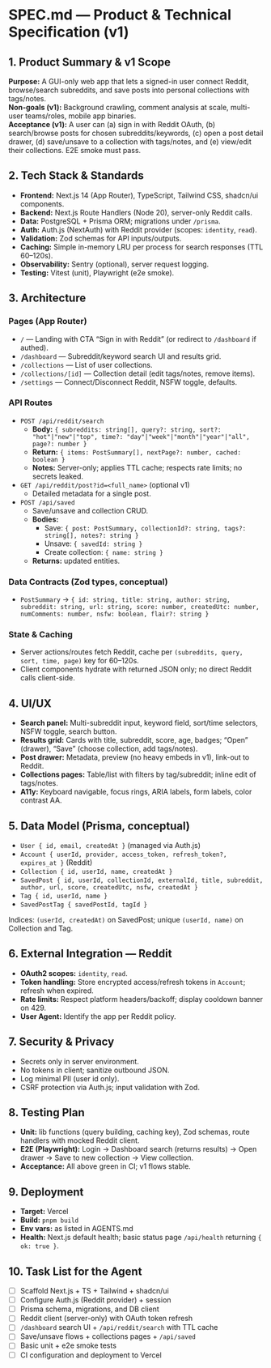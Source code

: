 # SPEC.md — Product & Technical Specification (v1)

## 1. Product Summary & v1 Scope
**Purpose:** A GUI-only web app that lets a signed-in user connect Reddit, browse/search subreddits, and save posts into personal collections with tags/notes.  
**Non-goals (v1):** Background crawling, comment analysis at scale, multi-user teams/roles, mobile app binaries.  
**Acceptance (v1):** A user can (a) sign in with Reddit OAuth, (b) search/browse posts for chosen subreddits/keywords, (c) open a post detail drawer, (d) save/unsave to a collection with tags/notes, and (e) view/edit their collections. E2E smoke must pass.

## 2. Tech Stack & Standards
- **Frontend:** Next.js 14 (App Router), TypeScript, Tailwind CSS, shadcn/ui components.
- **Backend:** Next.js Route Handlers (Node 20), server-only Reddit calls.
- **Data:** PostgreSQL + Prisma ORM; migrations under `/prisma`.
- **Auth:** Auth.js (NextAuth) with Reddit provider (scopes: `identity`, `read`).
- **Validation:** Zod schemas for API inputs/outputs.
- **Caching:** Simple in-memory LRU per process for search responses (TTL 60–120s).
- **Observability:** Sentry (optional), server request logging.
- **Testing:** Vitest (unit), Playwright (e2e smoke).

## 3. Architecture
### Pages (App Router)
- `/` — Landing with CTA “Sign in with Reddit” (or redirect to `/dashboard` if authed).
- `/dashboard` — Subreddit/keyword search UI and results grid.
- `/collections` — List of user collections.
- `/collections/[id]` — Collection detail (edit tags/notes, remove items).
- `/settings` — Connect/Disconnect Reddit, NSFW toggle, defaults.

### API Routes
- `POST /api/reddit/search`  
  - **Body:** `{ subreddits: string[], query?: string, sort?: "hot"|"new"|"top", time?: "day"|"week"|"month"|"year"|"all", page?: number }`  
  - **Return:** `{ items: PostSummary[], nextPage?: number, cached: boolean }`  
  - **Notes:** Server-only; applies TTL cache; respects rate limits; no secrets leaked.
- `GET /api/reddit/post?id=<full_name>` (optional v1)  
  - Detailed metadata for a single post.
- `POST /api/saved`  
  - Save/unsave and collection CRUD.  
  - **Bodies:**  
    - Save: `{ post: PostSummary, collectionId?: string, tags?: string[], notes?: string }`  
    - Unsave: `{ savedId: string }`  
    - Create collection: `{ name: string }`
  - **Returns:** updated entities.

### Data Contracts (Zod types, conceptual)
- `PostSummary` → `{ id: string, title: string, author: string, subreddit: string, url: string, score: number, createdUtc: number, numComments: number, nsfw: boolean, flair?: string }`

### State & Caching
- Server actions/routes fetch Reddit, cache per `(subreddits, query, sort, time, page)` key for 60–120s.  
- Client components hydrate with returned JSON only; no direct Reddit calls client-side.

## 4. UI/UX
- **Search panel:** Multi-subreddit input, keyword field, sort/time selectors, NSFW toggle, search button.  
- **Results grid:** Cards with title, subreddit, score, age, badges; “Open” (drawer), “Save” (choose collection, add tags/notes).  
- **Post drawer:** Metadata, preview (no heavy embeds in v1), link-out to Reddit.  
- **Collections pages:** Table/list with filters by tag/subreddit; inline edit of tags/notes.  
- **A11y:** Keyboard navigable, focus rings, ARIA labels, form labels, color contrast AA.

## 5. Data Model (Prisma, conceptual)
- `User { id, email, createdAt }` (managed via Auth.js)
- `Account { userId, provider, access_token, refresh_token?, expires_at }` (Reddit)
- `Collection { id, userId, name, createdAt }`
- `SavedPost { id, userId, collectionId, externalId, title, subreddit, author, url, score, createdUtc, nsfw, createdAt }`
- `Tag { id, userId, name }`
- `SavedPostTag { savedPostId, tagId }`

Indices: `(userId, createdAt)` on SavedPost; unique `(userId, name)` on Collection and Tag.

## 6. External Integration — Reddit
- **OAuth2 scopes:** `identity`, `read`.
- **Token handling:** Store encrypted access/refresh tokens in `Account`; refresh when expired.  
- **Rate limits:** Respect platform headers/backoff; display cooldown banner on 429.  
- **User Agent:** Identify the app per Reddit policy.

## 7. Security & Privacy
- Secrets only in server environment.  
- No tokens in client; sanitize outbound JSON.  
- Log minimal PII (user id only).  
- CSRF protection via Auth.js; input validation with Zod.

## 8. Testing Plan
- **Unit:** lib functions (query building, caching key), Zod schemas, route handlers with mocked Reddit client.  
- **E2E (Playwright):** Login → Dashboard search (returns results) → Open drawer → Save to new collection → View collection.  
- **Acceptance:** All above green in CI; v1 flows stable.

## 9. Deployment
- **Target:** Vercel  
- **Build:** `pnpm build`  
- **Env vars:** as listed in AGENTS.md  
- **Health:** Next.js default health; basic status page `/api/health` returning `{ ok: true }`.

## 10. Task List for the Agent
- [ ] Scaffold Next.js + TS + Tailwind + shadcn/ui
- [ ] Configure Auth.js (Reddit provider) + session
- [ ] Prisma schema, migrations, and DB client
- [ ] Reddit client (server-only) with OAuth token refresh
- [ ] `/dashboard` search UI + `/api/reddit/search` with TTL cache
- [ ] Save/unsave flows + collections pages + `/api/saved`
- [ ] Basic unit + e2e smoke tests
- [ ] CI configuration and deployment to Vercel